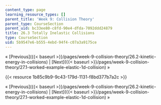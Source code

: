 ```yaml
---
content_type: page
learning_resource_types: []
parent_title: 'Week 9: Collision Theory'
parent_type: CourseSection
parent_uid: bc33ee80-c8fd-90e4-dfda-7092ddd24879
title: 26.3 Totally Inelastic Collisions
type: CourseSection
uid: 5b9547e6-b555-4ebd-94f4-c07a3a9175ce
---
```


« [Previous]({{< baseurl >}}/pages/week-9-collision-theory/26.2-kinetic-energy-in-collisions) | [Next]({{< baseurl >}}/pages/week-9-collision-theory/27.1-worked-example-elastic-1d-collision) »

{{< resource 1b85c9b9-9c43-179d-1131-f8bd377b7a2c >}}

« [Previous]({{< baseurl >}}/pages/week-9-collision-theory/26.2-kinetic-energy-in-collisions) | [Next]({{< baseurl >}}/pages/week-9-collision-theory/27.1-worked-example-elastic-1d-collision) »
